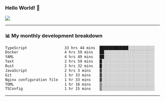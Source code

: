 ### Hello World! 👋

<a>
  <img align="center" src="https://github-readme-stats.vercel.app/api?username=megatunger&count_private=true&include_all_commits=true&bg_color=30,56CCF2,2F80ED&title_color=fff&text_color=fff" />
</a>

------
### 📊 My monthly development breakdown

<!--START_SECTION:waka-->

```txt
TypeScript                 33 hrs 44 mins  █████████████░░░░░░░░░░░░   52.41 %
Docker                     4 hrs 59 mins   ██░░░░░░░░░░░░░░░░░░░░░░░   07.75 %
YAML                       4 hrs 49 mins   ██░░░░░░░░░░░░░░░░░░░░░░░   07.49 %
Text                       2 hrs 59 mins   █░░░░░░░░░░░░░░░░░░░░░░░░   04.64 %
Rust                       2 hrs 32 mins   █░░░░░░░░░░░░░░░░░░░░░░░░   03.94 %
JavaScript                 2 hrs 3 mins    ▓░░░░░░░░░░░░░░░░░░░░░░░░   03.19 %
Git                        1 hr 33 mins    ▓░░░░░░░░░░░░░░░░░░░░░░░░   02.42 %
Nginx configuration file   1 hr 33 mins    ▓░░░░░░░░░░░░░░░░░░░░░░░░   02.42 %
TOML                       1 hr 16 mins    ▒░░░░░░░░░░░░░░░░░░░░░░░░   01.98 %
TSConfig                   1 hr 15 mins    ▒░░░░░░░░░░░░░░░░░░░░░░░░   01.96 %
```

<!--END_SECTION:waka-->

------
